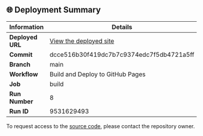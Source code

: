 ## 🌐 Deployment Summary

| Information | Details |
|-------------|---------|
| **Deployed URL** | [View the deployed site](https://First-Matter.github.io/public-demo) |
| **Commit** | dcce516b30f419dc7b7c9374edc7f5db4721a5ff |
| **Branch** | main |
| **Workflow** | Build and Deploy to GitHub Pages |
| **Job** | build |
| **Run Number** | 8 |
| **Run ID** | 9531629493 |

To request access to the [source code](https://github.com/First-Matter/flappy-jam-2024), please contact the repository owner.
